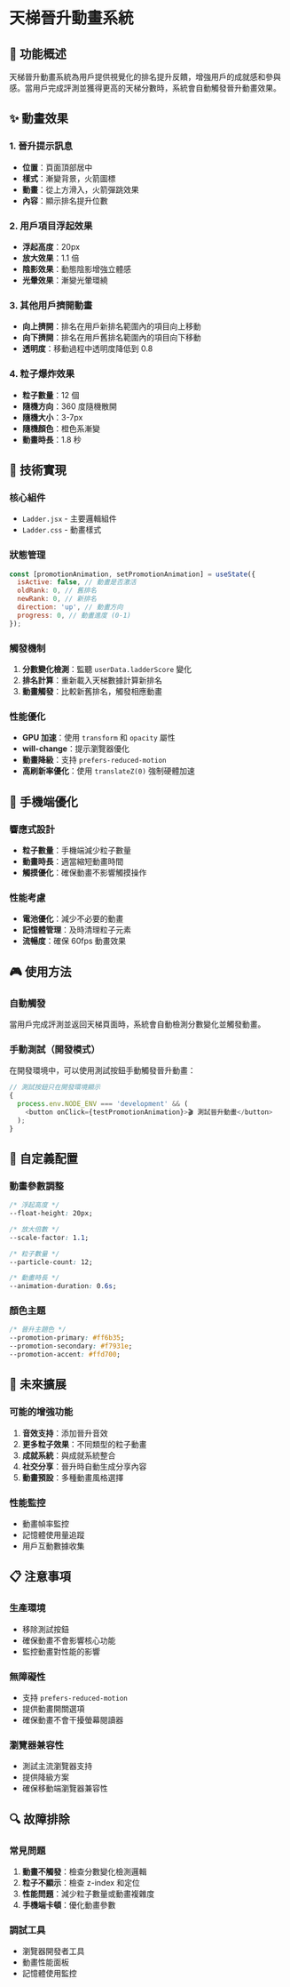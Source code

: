 # 天梯晉升動畫系統

## 🎯 功能概述

天梯晉升動畫系統為用戶提供視覺化的排名提升反饋，增強用戶的成就感和參與感。當用戶完成評測並獲得更高的天梯分數時，系統會自動觸發晉升動畫效果。

## ✨ 動畫效果

### 1. 晉升提示訊息

- **位置**：頁面頂部居中
- **樣式**：漸變背景，火箭圖標
- **動畫**：從上方滑入，火箭彈跳效果
- **內容**：顯示排名提升位數

### 2. 用戶項目浮起效果

- **浮起高度**：20px
- **放大效果**：1.1 倍
- **陰影效果**：動態陰影增強立體感
- **光暈效果**：漸變光暈環繞

### 3. 其他用戶擠開動畫

- **向上擠開**：排名在用戶新排名範圍內的項目向上移動
- **向下擠開**：排名在用戶舊排名範圍內的項目向下移動
- **透明度**：移動過程中透明度降低到 0.8

### 4. 粒子爆炸效果

- **粒子數量**：12 個
- **隨機方向**：360 度隨機散開
- **隨機大小**：3-7px
- **隨機顏色**：橙色系漸變
- **動畫時長**：1.8 秒

## 🔧 技術實現

### 核心組件

- `Ladder.jsx` - 主要邏輯組件
- `Ladder.css` - 動畫樣式

### 狀態管理

```javascript
const [promotionAnimation, setPromotionAnimation] = useState({
  isActive: false, // 動畫是否激活
  oldRank: 0, // 舊排名
  newRank: 0, // 新排名
  direction: 'up', // 動畫方向
  progress: 0, // 動畫進度 (0-1)
});
```

### 觸發機制

1. **分數變化檢測**：監聽 `userData.ladderScore` 變化
2. **排名計算**：重新載入天梯數據計算新排名
3. **動畫觸發**：比較新舊排名，觸發相應動畫

### 性能優化

- **GPU 加速**：使用 `transform` 和 `opacity` 屬性
- **will-change**：提示瀏覽器優化
- **動畫降級**：支持 `prefers-reduced-motion`
- **高刷新率優化**：使用 `translateZ(0)` 強制硬體加速

## 📱 手機端優化

### 響應式設計

- **粒子數量**：手機端減少粒子數量
- **動畫時長**：適當縮短動畫時間
- **觸摸優化**：確保動畫不影響觸摸操作

### 性能考慮

- **電池優化**：減少不必要的動畫
- **記憶體管理**：及時清理粒子元素
- **流暢度**：確保 60fps 動畫效果

## 🎮 使用方法

### 自動觸發

當用戶完成評測並返回天梯頁面時，系統會自動檢測分數變化並觸發動畫。

### 手動測試（開發模式）

在開發環境中，可以使用測試按鈕手動觸發晉升動畫：

```javascript
// 測試按鈕只在開發環境顯示
{
  process.env.NODE_ENV === 'development' && (
    <button onClick={testPromotionAnimation}>🎬 測試晉升動畫</button>
  );
}
```

## 🎨 自定義配置

### 動畫參數調整

```css
/* 浮起高度 */
--float-height: 20px;

/* 放大倍數 */
--scale-factor: 1.1;

/* 粒子數量 */
--particle-count: 12;

/* 動畫時長 */
--animation-duration: 0.6s;
```

### 顏色主題

```css
/* 晉升主題色 */
--promotion-primary: #ff6b35;
--promotion-secondary: #f7931e;
--promotion-accent: #ffd700;
```

## 🚀 未來擴展

### 可能的增強功能

1. **音效支持**：添加晉升音效
2. **更多粒子效果**：不同類型的粒子動畫
3. **成就系統**：與成就系統整合
4. **社交分享**：晉升時自動生成分享內容
5. **動畫預設**：多種動畫風格選擇

### 性能監控

- 動畫幀率監控
- 記憶體使用量追蹤
- 用戶互動數據收集

## 📋 注意事項

### 生產環境

- 移除測試按鈕
- 確保動畫不會影響核心功能
- 監控動畫對性能的影響

### 無障礙性

- 支持 `prefers-reduced-motion`
- 提供動畫開關選項
- 確保動畫不會干擾螢幕閱讀器

### 瀏覽器兼容性

- 測試主流瀏覽器支持
- 提供降級方案
- 確保移動端瀏覽器兼容性

## 🔍 故障排除

### 常見問題

1. **動畫不觸發**：檢查分數變化檢測邏輯
2. **粒子不顯示**：檢查 z-index 和定位
3. **性能問題**：減少粒子數量或動畫複雜度
4. **手機端卡頓**：優化動畫參數

### 調試工具

- 瀏覽器開發者工具
- 動畫性能面板
- 記憶體使用監控
